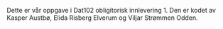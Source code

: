 Dette er vår oppgave i Dat102 obligitorisk innlevering 1. Den er kodet av Kasper Austbø, Elida Risberg Elverum og Viljar Strømmen Odden.
